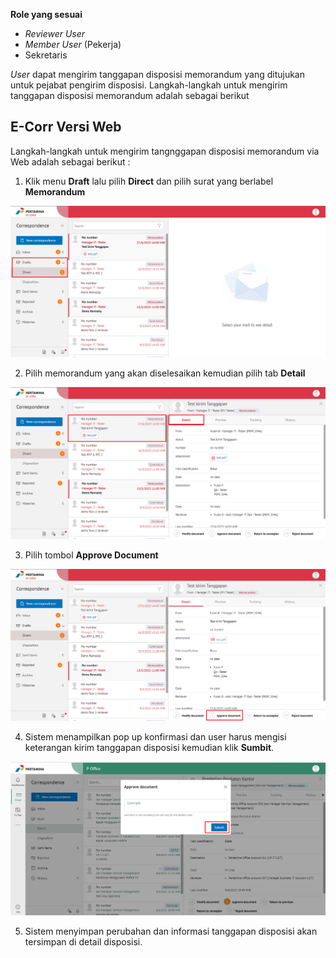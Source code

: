 **Role yang sesuai**

- *Reviewer User*
- *Member User* (Pekerja)
- Sekretaris

*User* dapat mengirim tanggapan disposisi memorandum yang ditujukan untuk pejabat pengirim disposisi. Langkah-langkah untuk mengirim tanggapan disposisi memorandum adalah sebagai berikut

## **E-Corr Versi Web**

Langkah-langkah untuk mengirim tangnggapan disposisi memorandum via Web adalah sebagai berikut :

1. Klik menu **Draft** lalu pilih **Direct** dan pilih surat yang berlabel **Memorandum**

![gambar](Memorandum/MM_Web/MM-49.png)

2. Pilih memorandum yang akan diselesaikan kemudian pilih tab **Detail**

![gambar](Memorandum/MM_Web/MM-50.png)

3. Pilih tombol **Approve Document**

![gambar](Memorandum/MM_Web/MM-51.png)

4. Sistem menampilkan pop up konfirmasi dan user harus mengisi keterangan kirim tanggapan disposisi kemudian klik **Sumbit**.

![gambar](Memorandum/MM_Web/02MM-87.png)

5. Sistem menyimpan perubahan dan informasi tanggapan disposisi akan tersimpan di detail disposisi.


